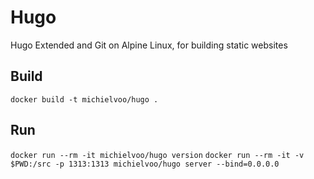# Hugo

Hugo Extended and Git on Alpine Linux, for building static websites

## Build

`docker build -t michielvoo/hugo .`

## Run

`docker run --rm -it michielvoo/hugo version`
`docker run --rm -it -v $PWD:/src -p 1313:1313 michielvoo/hugo server --bind=0.0.0.0`
